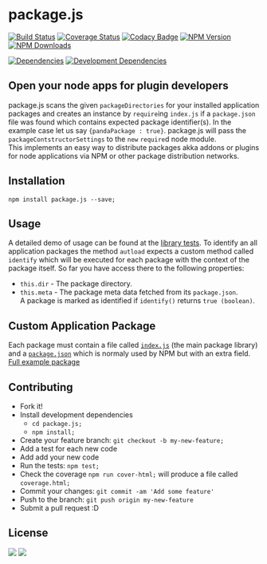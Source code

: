 # package.js
[![Build Status](http://img.shields.io/travis/s-a/package.js.svg)](https://travis-ci.org/s-a/package.js) 
[![Coverage Status](https://coveralls.io/repos/s-a/package.js/badge.svg)](https://coveralls.io/r/s-a/package.js) 
[![Codacy Badge](https://www.codacy.com/project/badge/aa693627f7f2424db1fa0cc2871f1aa5)](https://www.codacy.com/app/stephanahlf/package-js) 
[![NPM Version](http://img.shields.io/npm/v/package.js.svg?style=flat)](https://www.npmjs.org/package/package.js) 
[![NPM Downloads](https://img.shields.io/npm/dm/package.js.svg)](https://www.npmjs.org/package/package.js)  

[![Dependencies](https://img.shields.io/david/s-a/package.js.svg)](https://www.npmjs.org/package/package.js)
[![Development Dependencies](https://img.shields.io/david/dev/s-a/package.js.svg)](https://www.npmjs.org/package/package.js)

## Open your node apps for plugin developers
package.js scans the given ```packageDirectories``` for your installed application packages and creates an instance by ```require```ing ```index.js``` if a ```package.json``` file was found which contains expected package identifier(s). In the example case let us say ```{pandaPackage : true}```.
package.js will pass the ```packageContstructorSettings``` to the ```new``` ```require```d node module.  
This implements an easy way to distribute packages akka addons or plugins for node applications via NPM or other package distribution networks.  


## Installation
```npm install package.js --save;```  


## Usage
A detailed demo of usage can be found at the  [library tests](/test/main.js). To identify an all application packages the method ```autload``` expects a custom method called ```identify``` which will be executed for each package with the context  of the package itself. So far you have access there to the following properties: 
 - ```this.dir``` - The package directory.
 - ```this.meta``` - The package meta data fetched from its ```package.json```.  
A package is marked as identified if ```identify()``` returns ```true (boolean)```.  


## Custom Application Package 
Each package must contain a file called [```index.js```](/test-packages/package-1/index.js) (the main package library) and a [```package.json```](/test-packages/package-1/package.json) which is normaly used by NPM but with an extra field.  
[Full example package](/test-packages/package-1/)

## Contributing

 - Fork it!
 - Install development dependencies
   - ```cd package.js;```
   - ```npm install;```
 - Create your feature branch: `git checkout -b my-new-feature;`
 - Add a test for each new code
 - Add add your new code
 - Run the tests: `npm test;`
 - Check the coverage ```npm run cover-html;``` will produce a file called ```coverage.html;```
 - Commit your changes: `git commit -am 'Add some feature'`
 - Push to the branch: `git push origin my-new-feature`
 - Submit a pull request :D

## License
[<img src="https://s-a.github.io/license/img/mit.svg" />](https://s-a.github.io/license/?license=mit&fullname=Stephan%20Ahlf&year=2015&profile=https://github.com/s-a&projectUrl=https://github.com/s-a/package.js&projectName=package.js "") 
[<img src="https://s-a.github.io/license/img/gpl-3.0.svg" />](https://s-a.github.io/license/?license=gpl-3.0&fullname=Stephan%20Ahlf&year=2015&profile=https://github.com/s-a&projectUrl=https://github.com/s-a/package.js&projectName=package.js "")
